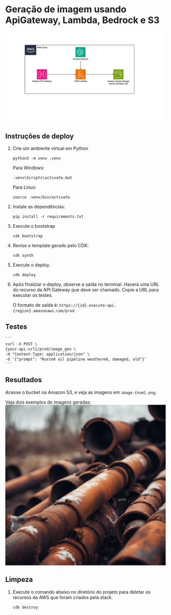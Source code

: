 # Geração de imagem usando ApiGateway, Lambda, Bedrock e S3

![architecture](architecture.png)

## Instruções de deploy

1. Crie um ambiente virtual em Python
    ```
    python3 -m venv .venv
    ```
    Para Windows:
    ```
    .venv\Scripts\activate.bat
    ```
    Para Linux:
    ```
    source .venv/bin/activate
    ```
1. Instale as dependências:
    ```
    pip install -r requirements.txt
    ```
1. Execute o bootstrap
    ```
    cdk bootstrap
    ```
1. Revise o template gerado pelo CDK:
    ```
    cdk synth
    ```
1. Execute o deploy.
    ```
    cdk deploy
    ```
1. Após finalziar o deploy, observe a saída no terminal. Haverá uma URL do recurso da API Gateway que deve ser chamado. Copie a URL para executar os testes.

    O formato de saída é: `https://{id}.execute-api.{region}.amazonaws.com/prod`

## Testes

    ```
    curl -X POST \
    {your-api-url}/prod/image_gen \
    -H "Content-Type: application/json" \
    -d '{"prompt": "Rusted oil pipeline weathered, damaged, old"}'
    ```

## Resultados

Acesse o bucket na Amazon S3, e veja as imagens em `image-{num}.png`. 

Veja dois exemplos de imagens geradas:
![Generated image of rusted oil pipeline](example/rusted_oil_pipeline.png)

## Limpeza
 
1. Execute o comando abaixo no diretório do projeto para deletar os recursos da AWS que foram criados pela stack.
    ```bash
    cdk destroy
    ```
